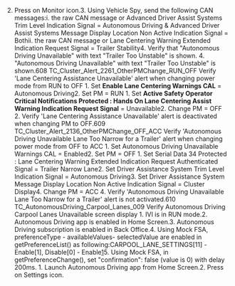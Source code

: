 2. Press on Monitor icon.3. Using Vehicle Spy, send the following CAN messages:i. the raw CAN message or Advanced Driver Assist Systems Trim Level Indication Signal = Autonomous Driving & Advanced Driver Assist Systems Message Display Location Non Active Indication Signal = Bothii. the raw CAN message or Lane Centering Warning Extended Indication Request Signal = Trailer Stability4. Verify that "Autonomous Driving Unavailable" with text "Trailer Too Unstable" is shown. 4. "Autonomous Driving Unavailable" with text "Trailer Too Unstable" is shown.608 TC_Cluster_Alert_2261_OtherPMChange_RUN_OFF Verify 'Lane Centering Assistance Unavailable' alert when changing power mode from RUN to OFF 1. Set **Enable Lane Centering Warnings CAL** = Autonomous Driving2. Set PM = RUN 1. Set **Active Safety Operator Critical Notifications Protected : Hands On Lane Centering Assist Warning Indication Request Signal** = Unavailable2. Change PM = OFF 2. Verify 'Lane Centering Assistance Unavailable' alert is deactivated when changing PM to OFF.609 TC_Cluster_Alert_2136_OtherPMChange_OFF_ACC Verify 'Autonomous Driving Unavailable Lane Too Narrow for a Trailer' alert when changing power mode from OFF to ACC 1. Set Autonomous Driving Unavailable Warnings CAL = Enabled2. Set PM = OFF 1. Set Serial Data 34 Protected : Lane Centering Warning Extended Indication Request Authenticated Signal = Trailer Narrow Lane2. Set Driver Assistance System Trim Level Indication Signal = Autonomous Driving3. Set Driver Assistance System Message Display Location Non Active Indication Signal = Cluster Display4. Change PM = ACC 4. Verify 'Autonomous Driving Unavailable Lane Too Narrow for a Trailer' alert is not activated.610 TC_AutonomousDriving_Carpool_Lanes_009 Verify Autonomous Driving Carpool Lanes Unavailable screen display 1. IVI is in RUN mode.2. Autonomous Driving app is enabled in Home Screen.3. Autonomous Driving subscription is enabled in Back Office.4. Using Mock FSA, preferenceType - availableValues- selectedValue are enabled in getPreferenceList() as following:CARPOOL_LANE_SETTINGS[11] - Enable[1], Disable[0] - Enable[1](Default)5. Using Mock FSA, in getPreferenceChange(), set "confirmation": false (value is 0) with delay 200ms. 1. Launch Autonomous Driving app from Home Screen.2. Press on Settings icon.